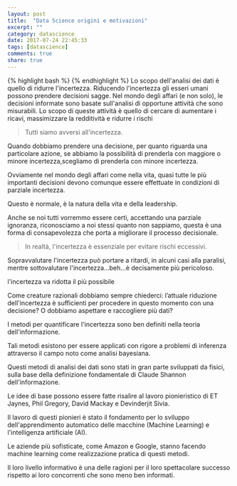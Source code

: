 ```yaml
---
layout: post
title:  "Data Science origini e motivazioni"
excerpt: ""
category: datascience
date: 2017-07-24 22:45:33
tags: [datascience]
comments: true
share: true
---
```

{% highlight bash %}
{% endhighlight %}
Lo scopo dell'analisi dei dati è quello di ridurre l'incertezza. 
Riducendo l'incertezza gli esseri umani possono prendere decisioni sagge. 
Nel mondo degli affari (e non solo), le decisioni informate sono basate sull'analisi di opportune attività che sono misurabili. Lo scopo di queste attività è quello di cercare di aumentare i ricavi, massimizzare la redditività e ridurre i rischi 

>Tutti siamo avversi all'incertezza.

Quando dobbiamo prendere una decisione, per quanto riguarda una particolare azione, se abbiamo la possibilità di prenderla con maggiore o minore incertezza,scegliamo di prenderla con minore incertezza.

Ovviamente nel mondo degli affari come nella vita, quasi tutte le più importanti decisioni devono comunque essere effettuate in condizioni di parziale incertezza. 

Questo è normale, è la natura della vita e della leadership. 

Anche se noi tutti vorremmo essere certi, accettando una parziale ignoranza, riconosciamo a noi stessi quanto non sappiamo, questa è una forma di consapevolezza che porta a migliorare il processo decisionale.

>In realtà, l'incertezza è essenziale per evitare rischi eccessivi. 

Sopravvalutare l'incertezza può portare a ritardi, in alcuni casi alla paralisi, mentre sottovalutare l'incertezza…beh…è decisamente più pericoloso.

l'incertezza va ridotta il più possibile

Come creature razionali dobbiamo sempre chiederci: l’attuale riduzione dell'incertezza è sufficienti per procedere in questo momento con una decisione?  O dobbiamo aspettare e raccogliere più dati? 

I metodi per quantificare l'incertezza sono ben definiti nella teoria dell'informazione. 

Tali metodi esistono per essere applicati con rigore a problemi di inferenza attraverso il campo noto come analisi bayesiana. 

Questi metodi di analisi dei dati sono stati in gran parte sviluppati da fisici, sulla base della definizione fondamentale di Claude Shannon dell'informazione. 

Le idee di base possono essere fatte risalire al lavoro pionieristico di ET Jaynes, Phil Gregory, David Mackay e Devinderjit Sivia. 

Il lavoro di questi pionieri è stato il fondamento per lo sviluppo dell'apprendimento automatico delle macchine (Machine Learning) e l'intelligenza artificiale (AI). 

Le aziende più sofisticate, come Amazon e Google, stanno facendo machine learning come realizzazione pratica di questi metodi. 

Il loro livello informativo è una delle ragioni per il loro spettacolare successo rispetto ai loro concorrenti che sono meno ben informati. 